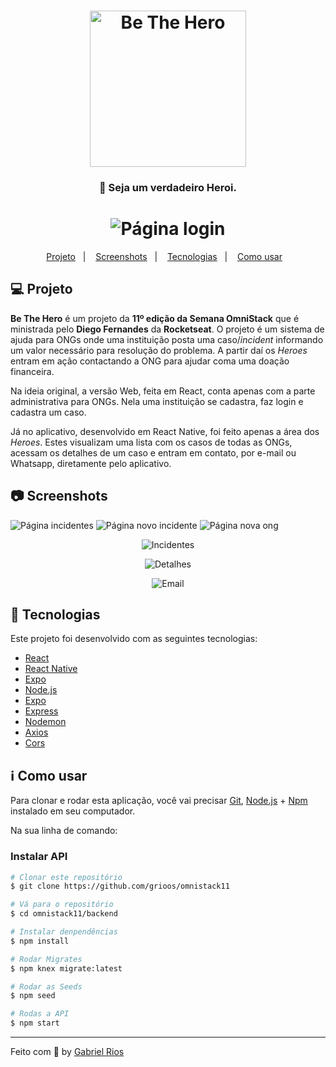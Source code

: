 <h1 align="center">
    <img alt="Be The Hero" src="frontend/src/assets/índice.svg" width="250px" />
</h1>

<h3 align="center">
    🦸 Seja um verdadeiro Heroi.
</h3>

<h1 align="center">
	<img src="frontend/src/assets/logon.PNG" alt="Página login">
</h1>

<p align="center">
  <a href="#computer-projeto">Projeto</a>&nbsp;&nbsp;&nbsp;|&nbsp;&nbsp;&nbsp;
  <a href="#camera-projeto">Screenshots</a>&nbsp;&nbsp;&nbsp;|&nbsp;&nbsp;&nbsp;
  <a href="#rocket-tecnologias">Tecnologias</a>&nbsp;&nbsp;&nbsp;|&nbsp;&nbsp;&nbsp;
  <a href="#information_source-como-usar">Como usar</a>&nbsp;&nbsp;&nbsp;
</p>

## :computer: Projeto
<strong>Be The Hero</strong> é um projeto da <strong>11º edição da Semana OmniStack</strong> que é ministrada pelo <strong>Diego Fernandes</strong> da <strong>Rocketseat</strong>.
O projeto é um sistema de ajuda para ONGs onde uma instituição posta uma caso/<i>incident</i> informando um valor necessário para resolução do problema. A partir daí os <i>Heroes</i> entram em ação contactando a ONG para ajudar coma uma doação financeira.

Na ideia original, a versão Web, feita em React, conta apenas com a parte administrativa para ONGs. Nela uma instituição se cadastra, faz login e cadastra um caso.

Já no aplicativo, desenvolvido em React Native, foi feito apenas a área dos <i>Heroes</i>. Estes visualizam uma lista com os casos de todas as ONGs, acessam os detalhes de um caso e entram em contato, por e-mail ou Whatsapp, diretamente pelo aplicativo.

## :camera: Screenshots

<div>
<img src="frontend/src/assets/incidents.PNG" alt="Página incidentes">

<img src="frontend/src/assets/new-incident.PNG" alt="Página novo incidente">

<img src="frontend/src/assets/new-ong.PNG" alt="Página nova ong">
</div>

<p align="center">
 <img alt="Incidentes" title="Incidentes" src="mobile/assets/incidents.PNG">
</p>
<p align="center">
 <img alt="Detalhes" title="Detalhes" src="mobile/assets/details.PNG">
</p>
<p align="center">
 <img alt="Email" title="Email" src="mobile/assets/email.PNG">
</p>


## :rocket: Tecnologias
Este projeto foi desenvolvido com as seguintes tecnologias:

- [React](https://reactjs.org)
- [React Native](https://facebook.github.io/react-native/)
- [Expo](https://expo.io/)
- [Node.js](https://nodejs.org/en/)
- [Expo](https://expo.io/)
- [Express](https://expressjs.com/pt-br/)
- [Nodemon](https://www.npmjs.com/package/nodemon)
- [Axios](https://www.npmjs.com/package/axios)
- [Cors](https://www.npmjs.com/package/cors)

## :information_source: Como usar
Para clonar e rodar esta aplicação, você vai precisar [Git](https://git-scm.com), [Node.js](https://nodejs.org/en/) + [Npm](https://www.npmjs.com/) instalado em seu computador.

Na sua linha de comando:

### Instalar API
```bash
# Clonar este repositório
$ git clone https://github.com/grioos/omnistack11

# Vá para o repositório
$ cd omnistack11/backend

# Instalar denpendências
$ npm install

# Rodar Migrates
$ npm knex migrate:latest 

# Rodar as Seeds
$ npm seed

# Rodas a API
$ npm start
```
---

Feito com :black_heart: by [Gabriel Rios](https://www.linkedin.com/in/grioos/)
